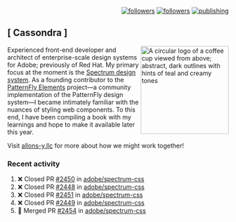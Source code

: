 <p align="right"><a rel="me" href="https://front-end.social/@castastrophe">
    <img alt="followers" title="Follow me on Mastodon" src="https://img.shields.io/mastodon/follow/109297102751309835?domain=https%3A%2F%2Ffront-end.social&label=Follow&logo=mastodon&logoColor=white&style=for-the-badge&labelColor=008080&color=006969"/></a>
  <a href="https://codepen.io/castastrophe/">
    <img alt="followers" title="Follow me on CodePen" src="https://img.shields.io/badge/16-1?color=640464&labelColor=7c007c&style=for-the-badge&logo=codepen&label=Follow"/></a>
<a href="https://castastrophe.medium.com/">
    <img alt="publishing" title="View articles on Medium" src="https://img.shields.io/badge/107-1?color=666&labelColor=444&label=subscribe&logo=medium&logoColor=white&style=for-the-badge"/></a>
</p>

## [&nbsp;Cassondra&nbsp;]

<img align="right" src="https://github-production-user-asset-6210df.s3.amazonaws.com/1840295/253016758-ba468774-1cd3-42c2-8f43-947b5eeb5edf.png" height="200" alt="A circular logo of a coffee cup viewed from above; abstract, dark outlines with hints of teal and creamy tones">

Experienced front-end developer and architect of enterprise-scale design systems for Adobe; previously of Red Hat. My primary focus at the moment is the [Spectrum design system](https://github.com/adobe/spectrum-css). As a founding contributor to the [PatternFly&nbsp;Elements](https://github.com/patternfly/patternfly-elements) project&mdash;a community implementation of the PatternFly design system&mdash;I became intimately familiar with the nuances of styling web components. To this end, I have been compiling a book with my learnings and hope to make it available later this year.

Visit [allons-y.llc](http://allons-y.llc/) for more about how we might work together!

### Recent activity

<!--START_SECTION:activity-->
1. ❌ Closed PR [#2450](https://github.com/adobe/spectrum-css/pull/2450) in [adobe/spectrum-css](https://github.com/adobe/spectrum-css)
2. ❌ Closed PR [#2448](https://github.com/adobe/spectrum-css/pull/2448) in [adobe/spectrum-css](https://github.com/adobe/spectrum-css)
3. ❌ Closed PR [#2451](https://github.com/adobe/spectrum-css/pull/2451) in [adobe/spectrum-css](https://github.com/adobe/spectrum-css)
4. ❌ Closed PR [#2449](https://github.com/adobe/spectrum-css/pull/2449) in [adobe/spectrum-css](https://github.com/adobe/spectrum-css)
5. 🎉 Merged PR [#2454](https://github.com/adobe/spectrum-css/pull/2454) in [adobe/spectrum-css](https://github.com/adobe/spectrum-css)
<!--END_SECTION:activity-->
